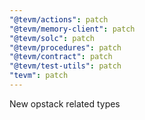 ```yaml
---
"@tevm/actions": patch
"@tevm/memory-client": patch
"@tevm/solc": patch
"@tevm/procedures": patch
"@tevm/contract": patch
"@tevm/test-utils": patch
"tevm": patch
---
```


New opstack related types

